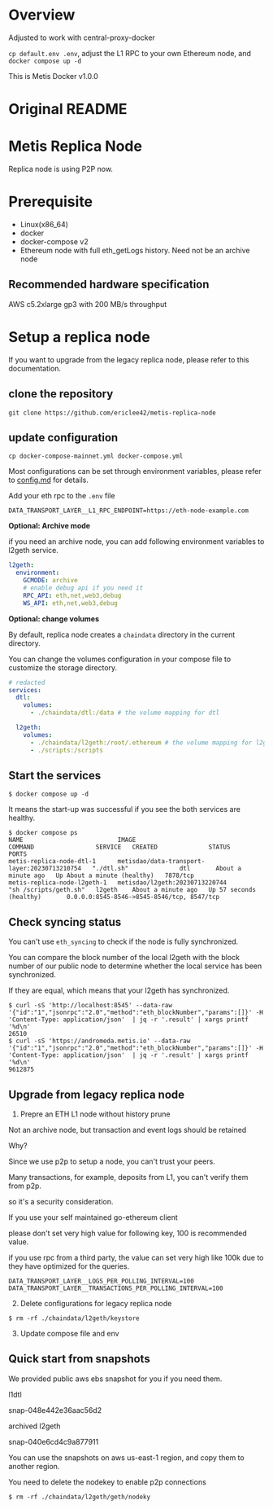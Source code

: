 # Overview

Adjusted to work with central-proxy-docker

`cp default.env .env`, adjust the L1 RPC to your own Ethereum node, and `docker compose up -d`

This is Metis Docker v1.0.0

# Original README
# Metis Replica Node

Replica node is using P2P now.

# Prerequisite

- Linux(x86_64)
- docker
- docker-compose v2
- Ethereum node with full eth_getLogs history. Need not be an archive node

## Recommended hardware specification

AWS c5.2xlarge
gp3 with 200 MB/s throughput

# Setup a replica node

If you want to upgrade from the legacy replica node, please refer to this documentation.

## clone the repository

```
git clone https://github.com/ericlee42/metis-replica-node
```

## update configuration

```
cp docker-compose-mainnet.yml docker-compose.yml
```

Most configurations can be set through environment variables, please refer to [config.md](./config.md) for details.

Add your eth rpc to the `.env` file

```
DATA_TRANSPORT_LAYER__L1_RPC_ENDPOINT=https://eth-node-example.com
```

**Optional: Archive mode**

if you need an archive node, you can add following environment variables to l2geth service.

```yaml
l2geth:
  environment:
    GCMODE: archive
    # enable debug api if you need it
    RPC_API: eth,net,web3,debug
    WS_API: eth,net,web3,debug
```

**Optional: change volumes**

By default, replica node creates a `chaindata` directory in the current directory.

You can change the volumes configuration in your compose file to customize the storage directory.

```yaml
# redacted
services:
  dtl:
    volumes:
      - ./chaindata/dtl:/data # the volume mapping for dtl

  l2geth:
    volumes:
      - ./chaindata/l2geth:/root/.ethereum # the volume mapping for l2geth
      - ./scripts:/scripts
```

## Start the services

```console
$ docker compose up -d
```

It means the start-up was successful if you see the both services are healthy.

```console
$ docker compose ps
NAME                          IMAGE                                          COMMAND                 SERVICE   CREATED              STATUS                        PORTS
metis-replica-node-dtl-1      metisdao/data-transport-layer:20230713210754   "./dtl.sh"              dtl       About a minute ago   Up About a minute (healthy)   7878/tcp
metis-replica-node-l2geth-1   metisdao/l2geth:20230713220744                 "sh /scripts/geth.sh"   l2geth    About a minute ago   Up 57 seconds (healthy)       0.0.0.0:8545-8546->8545-8546/tcp, 8547/tcp
```

## Check syncing status

You can't use `eth_syncing` to check if the node is fully synchronized.

You can compare the block number of the local l2geth with the block number of our public node to determine whether the local service has been synchronized.

If they are equal, which means that your l2geth has synchronized.

```console
$ curl -sS 'http://localhost:8545' --data-raw '{"id":"1","jsonrpc":"2.0","method":"eth_blockNumber","params":[]}' -H 'Content-Type: application/json'  | jq -r '.result' | xargs printf '%d\n'
26510
$ curl -sS 'https://andromeda.metis.io' --data-raw '{"id":"1","jsonrpc":"2.0","method":"eth_blockNumber","params":[]}' -H 'Content-Type: application/json'  | jq -r '.result' | xargs printf '%d\n'
9612875
```

## Upgrade from legacy replica node

1. Prepre an ETH L1 node without history prune

Not an archive node, but transaction and event logs should be retained

Why?

Since we use p2p to setup a node, you can't trust your peers.

Many transactions, for example, deposits from L1, you can't verify them from p2p.

so it's a security consideration.

If you use your self maintained go-ethereum client

please don't set very high value for following key, 100 is recommended value.

if you use rpc from a third party, the value can set very high like 100k due to they have optimized for the queries.

```
DATA_TRANSPORT_LAYER__LOGS_PER_POLLING_INTERVAL=100
DATA_TRANSPORT_LAYER__TRANSACTIONS_PER_POLLING_INTERVAL=100
```

2. Delete configurations for legacy replica node

```
$ rm -rf ./chaindata/l2geth/keystore
```

3. Update compose file and env

## Quick start from snapshots

We provided public aws ebs snapshot for you if you need them.

l1dtl

snap-048e442e36aac56d2

archived l2geth

snap-040e6cd4c9a877911

You can use the snapshots on aws us-east-1 region, and copy them to another region.

You need to delete the nodekey to enable p2p connections

```
$ rm -rf ./chaindata/l2geth/geth/nodeky
```
